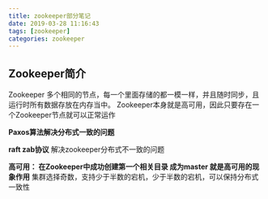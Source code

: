 ```yaml
---
title: zookeeper部分笔记
date: 2019-03-28 11:16:43
tags: [zookeeper]
categories: zookeeper
---
```

## Zookeeper简介
Zookeeper 多个相同的节点，每一个里面存储的都一模一样，并且随时同步，且运行时所有数据存放在内存当中。
Zookeeper本身就是高可用，因此只要存在一个Zookeeper节点就可以正常运作


**Paxos算法解决分布式一致的问题**

**raft  zab协议**  解决zookeeper分布式不一致的问题

**高可用： 在Zookeeper中成功创建第一个相关目录 成为master 就是高可用的现象作用**
集群选择奇数，支持少于半数的宕机，少于半数的宕机，可以保持分布式一致性